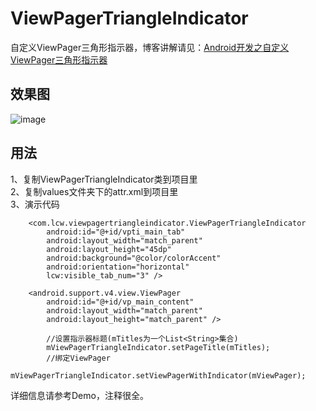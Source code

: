 # ViewPagerTriangleIndicator
 自定义ViewPager三角形指示器，博客讲解请见：[Android开发之自定义ViewPager三角形指示器](http://www.jianshu.com/p/ec0d4a73c970)
## 效果图
 ![image](https://github.com/Lichenwei-Dev/ViewPagerTriangleIndicator/blob/master/screenshot/ViewPagerTriangleIndicator.gif)
## 用法
1、复制ViewPagerTriangleIndicator类到项目里<br>
2、复制values文件夹下的attr.xml到项目里<br>
3、演示代码<br>

```
    <com.lcw.viewpagertriangleindicator.ViewPagerTriangleIndicator
        android:id="@+id/vpti_main_tab"
        android:layout_width="match_parent"
        android:layout_height="45dp"
        android:background="@color/colorAccent"
        android:orientation="horizontal"
        lcw:visible_tab_num="3" />

    <android.support.v4.view.ViewPager
        android:id="@+id/vp_main_content"
        android:layout_width="match_parent"
        android:layout_height="match_parent" />
```

```
        //设置指示器标题(mTitles为一个List<String>集合)
        mViewPagerTriangleIndicator.setPageTitle(mTitles);
        //绑定ViewPager
        mViewPagerTriangleIndicator.setViewPagerWithIndicator(mViewPager);
```

详细信息请参考Demo，注释很全。